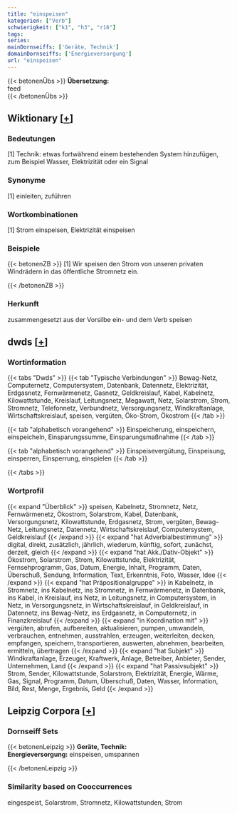 ```yaml
---
title: "einspeisen"
kategorien: ["Verb"]
schwierigkeit: ["k1", "h3", "r16"]
tags:
series:
mainDornseiffs: ['Geräte, Technik']
domainDornseiffs: ['Energieversorgung']
url: "einspeisen"
---
```


{{< betonenÜbs >}}
**Übersetzung:**  
feed  
{{< /betonenÜbs >}}

## Wiktionary [[+](https://de.wiktionary.org/wiki/einspeisen)]

### Bedeutungen
[1] Technik: etwas fortwährend einem bestehenden System hinzufügen, zum Beispiel Wasser, Elektrizität oder ein Signal  

### Synonyme
[1] einleiten, zuführen  

### Wortkombinationen
[1] Strom einspeisen, Elektrizität einspeisen  

### Beispiele
{{< betonenZB >}}
[1] Wir speisen den Strom von unseren privaten Windrädern in das öffentliche Stromnetz ein.  

{{< /betonenZB >}}
### Herkunft
zusammengesetzt aus der Vorsilbe ein- und dem Verb speisen  



## dwds [[+](https://www.dwds.de/wb/einspeisen)]

### Wortinformation
{{< tabs "Dwds" >}}
{{< tab "Typische Verbindungen" >}}
Bewag-Netz, Computernetz, Computersystem, Datenbank, Datennetz, Elektrizität, Erdgasnetz, Fernwärmenetz, Gasnetz, Geldkreislauf, Kabel, Kabelnetz, Kilowattstunde, Kreislauf, Leitungsnetz, Megawatt, Netz, Solarstrom, Strom, Stromnetz, Telefonnetz, Verbundnetz, Versorgungsnetz, Windkraftanlage, Wirtschaftskreislauf, speisen, vergüten, Öko-Strom, Ökostrom
{{< /tab >}}

{{< tab "alphabetisch vorangehend" >}}
Einspeicherung, einspeichern, einspeicheln, Einsparungssumme, Einsparungsmaßnahme
{{< /tab >}}

{{< tab "alphabetisch vorangehend" >}}
Einspeisevergütung, Einspeisung, einsperren, Einsperrung, einspielen
{{< /tab >}}

{{< /tabs >}}

### Wortprofil
{{< expand "Überblick" >}} speisen, Kabelnetz, Stromnetz, Netz, Fernwärmenetz, Ökostrom, Solarstrom, Kabel, Datenbank, Versorgungsnetz, Kilowattstunde, Erdgasnetz, Strom, vergüten, Bewag-Netz, Leitungsnetz, Datennetz, Wirtschaftskreislauf, Computersystem, Geldkreislauf {{< /expand >}}
{{< expand "hat Adverbialbestimmung" >}} digital, direkt, zusätzlich, jährlich, wiederum, künftig, sofort, zunächst, derzeit, gleich {{< /expand >}}
{{< expand "hat Akk./Dativ-Objekt" >}} Ökostrom, Solarstrom, Strom, Kilowattstunde, Elektrizität, Fernsehprogramm, Gas, Datum, Energie, Inhalt, Programm, Daten, Überschuß, Sendung, Information, Text, Erkenntnis, Foto, Wasser, Idee {{< /expand >}}
{{< expand "hat Präpositionalgruppe" >}} in Kabelnetz, in Stromnetz, ins Kabelnetz, ins Stromnetz, in Fernwärmenetz, in Datenbank, ins Kabel, in Kreislauf, ins Netz, in Leitungsnetz, in Computersystem, in Netz, in Versorgungsnetz, in Wirtschaftskreislauf, in Geldkreislauf, in Datennetz, ins Bewag-Netz, ins Erdgasnetz, in Computernetz, in Finanzkreislauf {{< /expand >}}
{{< expand "in Koordination mit" >}} vergüten, abrufen, aufbereiten, aktualisieren, pumpen, umwandeln, verbrauchen, entnehmen, ausstrahlen, erzeugen, weiterleiten, decken, empfangen, speichern, transportieren, auswerten, abnehmen, bearbeiten, ermitteln, übertragen {{< /expand >}}
{{< expand "hat Subjekt" >}} Windkraftanlage, Erzeuger, Kraftwerk, Anlage, Betreiber, Anbieter, Sender, Unternehmen, Land {{< /expand >}}
{{< expand "hat Passivsubjekt" >}} Strom, Sender, Kilowattstunde, Solarstrom, Elektrizität, Energie, Wärme, Gas, Signal, Programm, Datum, Überschuß, Daten, Wasser, Information, Bild, Rest, Menge, Ergebnis, Geld {{< /expand >}}

## Leipzig Corpora [[+](https://corpora.uni-leipzig.de/en/res?word=einspeisen&corpusId=deu_newscrawl-public_2018)]

### Dornseiff Sets
{{< betonenLeipzig >}}
**Geräte, Technik:**  
**Energieversorgung:** einspeisen, umspannen  

{{< /betonenLeipzig >}}

### Similarity based on Cooccurrences
eingespeist, Solarstrom, Stromnetz, Kilowattstunden, Strom

